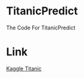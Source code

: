 # TitanicPredict
The Code For TitanicPredict

# Link
[Kaggle Titanic](https://www.kaggle.com/c/titanic)